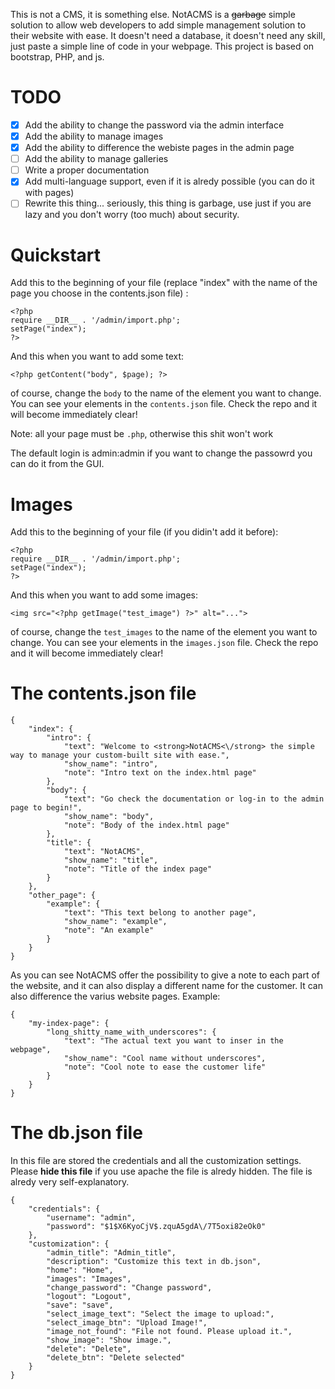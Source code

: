  This is not a CMS, it is something else.
 NotACMS is a ~~garbage~~ simple solution to allow web developers to add simple management solution to their website with ease. It doesn't need a database, it doesn't need any skill, just paste a simple line of code in your webpage.
 This project is based on bootstrap, PHP, and js.
# TODO
- [x] Add the ability to change the password via the admin interface
- [X] Add the ability to manage images
- [X] Add the ability to difference the webiste pages in the admin page
- [ ] Add the ability to manage galleries
- [ ] Write a proper documentation
- [X] Add multi-language support, even if it is alredy possible (you can do it with pages)
- [ ] Rewrite this thing... seriously, this thing is garbage, use just if you are lazy and you don't worry (too much) about security.
# Quickstart
Add this to the beginning of your file (replace "index" with the name of the page you choose in the contents.json file) :
``` 
<?php
require __DIR__ . '/admin/import.php';
setPage("index");
?>
```
And this when you want to add some text:
```
<?php getContent("body", $page); ?>
```
of course, change the `body` to the name of the element you want to change. You can see your elements in the `contents.json` file.
Check the repo and it will become immediately clear!

Note: all your page must be `.php`, otherwise this shit won't work

The default login is admin:admin if you want to change the passowrd you can do it from the GUI.

# Images
Add this to the beginning of your file (if you didin't add it before):
``` 
<?php
require __DIR__ . '/admin/import.php';
setPage("index");
?>
```
And this when you want to add some images:
```
<img src="<?php getImage("test_image") ?>" alt="...">
```
of course, change the `test_images` to the name of the element you want to change. You can see your elements in the `images.json` file.
Check the repo and it will become immediately clear!

# The contents.json file
```
{
    "index": {
        "intro": {
            "text": "Welcome to <strong>NotACMS<\/strong> the simple way to manage your custom-built site with ease.",
            "show_name": "intro",
            "note": "Intro text on the index.html page"
        },
        "body": {
            "text": "Go check the documentation or log-in to the admin page to begin!",
            "show_name": "body",
            "note": "Body of the index.html page"
        },
        "title": {
            "text": "NotACMS",
            "show_name": "title",
            "note": "Title of the index page"
        }
    },
    "other_page": {
        "example": {
            "text": "This text belong to another page",
            "show_name": "example",
            "note": "An example"
        }
    }
}
```
As you can see NotACMS offer the possibility  to give a note to each part of the website, and it can also display a different name for the customer. It can also difference the varius website pages.
Example:
```
{
    "my-index-page": {
        "long_shitty_name_with_underscores": {
            "text": "The actual text you want to inser in the webpage",
            "show_name": "Cool name without underscores",
            "note": "Cool note to ease the customer life"
        }
    }
}
```

# The db.json file

In this file are stored the credentials and all the customization settings. Please **hide this file** if you use apache the file is alredy hidden. The file is alredy very self-explanatory.

```
{
    "credentials": {
        "username": "admin",
        "password": "$1$X6KyoCjV$.zquA5gdA\/7T5oxi82eOk0"
    },
    "customization": {
        "admin_title": "Admin_title",
        "description": "Customize this text in db.json",
        "home": "Home",
        "images": "Images",
        "change_password": "Change password",
        "logout": "Logout",
        "save": "save",
        "select_image_text": "Select the image to upload:",
        "select_image_btn": "Upload Image!",
        "image_not_found": "File not found. Please upload it.",
        "show_image": "Show image.",
        "delete": "Delete",
        "delete_btn": "Delete selected"
    }
}
```
